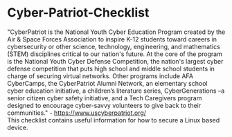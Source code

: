 # Cyber-Patriot-Checklist
"CyberPatriot is the National Youth Cyber Education Program created by the Air & Space Forces Association to inspire K-12 students toward careers in cybersecurity or other science, technology, engineering, and mathematics (STEM) disciplines critical to our nation's future. ​At the core of the program is the National Youth Cyber Defense Competition, the nation's largest cyber defense competition that puts high school and middle school students in charge of securing virtual networks. Other programs include AFA CyberCamps, the CyberPatriot Alumni Network, an elementary school cyber education initiative, a children’s literature series, CyberGenerations –a seni​​​​or citizen cyber safety initiative, and a Tech Caregivers program designed to encourage cyber-savvy volunteers to give back to their communities." - https://www.uscyberpatriot.org/  
This checklist contains useful information for how to secure a Linux based device.
